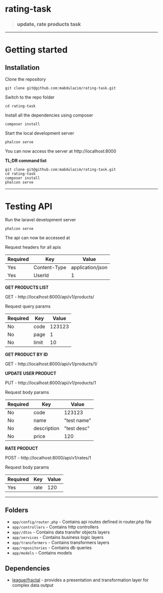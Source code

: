 # rating-task
> ### update, rate products task

----------

# Getting started

## Installation

Clone the repository

    git clone git@github.com:mabdulazim/rating-task.git

Switch to the repo folder

    cd rating-task

Install all the dependencies using composer

    composer install

Start the local development server

    phalcon serve

You can now access the server at http://localhost:8000

**TL;DR command list**

    git clone git@github.com:mabdulazim/rating-task.git
    cd rating-task
    composer install
    phalcon serve

----------

# Testing API

Run the laravel development server

    phalcon serve

The api can now be accessed at

Request headers for all apis

| **Required** 	| **Key**              	| **Value**            	|
|----------	|------------------	|------------------	|
| Yes      	| Content-Type     	| application/json 	|
| Yes      	| UserId 	          | 1                 |


**GET PRODUCTS LIST**

 GET - http://localhost:8000/api/v1/products/

Request query params

| **Required** 	| **Key**              	| **Value**            	|
|----------	|------------------	|------------------	|
| No      	| code     	        | 123123 	          |
| No      	| page 	            | 1                 |
| No      	| limit 	          | 10                |



**GET PRODUCT BY ID**

GET - http://localhost:8000/api/v1/products/1/



**UPDATE USER PRODUCT**

PUT - http://localhost:8000/api/v1/products/1

Request body params

| **Required** 	| **Key**              	| **Value**            	|
|----------	|------------------	|------------------	|
| No      	| code     	        | 123123 	          |
| No      	| name 	            | "test name"       |
| No      	| description 	    | "test desc"       |
| No      	| price       	    | 120               |



**RATE PRODUCT**

 POST - http://localhost:8000/api/v1/rates/1

Request body params

| **Required** 	| **Key**              	| **Value**            	|
|----------	|------------------	|------------------	|
| Yes       | rate        	    | 120               |


----------

## Folders

- `app/config/router.php` - Contains api routes defined in router.php file
- `app/controllers` - Contains http controllers
- `app//dtos` - Contains data transfer objects layers
- `app/services` - Contains business logic layers
- `app/transformers` - Contains transformers layers
- `app/repositories` - Contains db queries
- `app/models` - Contains models



## Dependencies

- [league/fractal](https://github.com/thephpleague/fractal) - provides a presentation and transformation layer for complex data output

